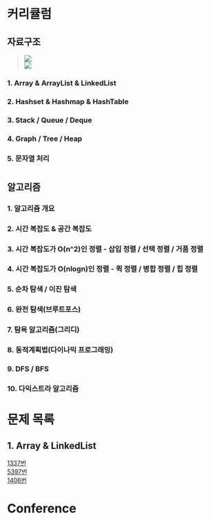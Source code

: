 # 커리큘럼
## 자료구조
> ![](https://img1.daumcdn.net/thumb/R1280x0/?scode=mtistory2&fname=http%3A%2F%2Fcfile24.uf.tistory.com%2Fimage%2F99CF4B4E5B6D2FF038F21E)  
> ![](https://t1.daumcdn.net/cfile/tistory/99B88F3E5AC70FB419)  
### 1. Array & ArrayList & LinkedList
### 2. Hashset & Hashmap & HashTable
### 3. Stack / Queue / Deque
### 4. Graph / Tree / Heap  
### 5. 문자열 처리  
#

## 알고리즘
### 1. 알고리즘 개요
### 2. 시간 복잡도 & 공간 복잡도
### 3. 시간 복잡도가 O(n^2)인 정렬 - 삽입 정렬 / 선택 정렬 / 거품 정렬
### 4. 시간 복잡도가 O(nlogn)인 정렬 - 퀵 정렬 / 병합 정렬 / 힙 정렬
### 5. 순차 탐색 / 이진 탐색
### 6. 완전 탐색(브루트포스)
### 7. 탐욕 알고리즘(그리디)
### 8. 동적계획법(다이나믹 프로그래밍)
### 9. DFS / BFS
### 10. 다익스트라 알고리즘

# 문제 목록
## 1. Array & LinkedList
[1337번](https://www.acmicpc.net/problem/1337)  
[5397번](https://www.acmicpc.net/problem/5397)  
[1406번](https://www.acmicpc.net/problem/1406)  

# Conference
[](https://coding-factory.tistory.com/227?category=794828)
